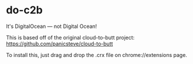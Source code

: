 # do-c2b
It's DigitalOcean — not Digital Ocean!

This is based off of the original cloud-to-butt project: https://github.com/panicsteve/cloud-to-butt

To install this, just drag and drop the .crx file on chrome://extensions page.
